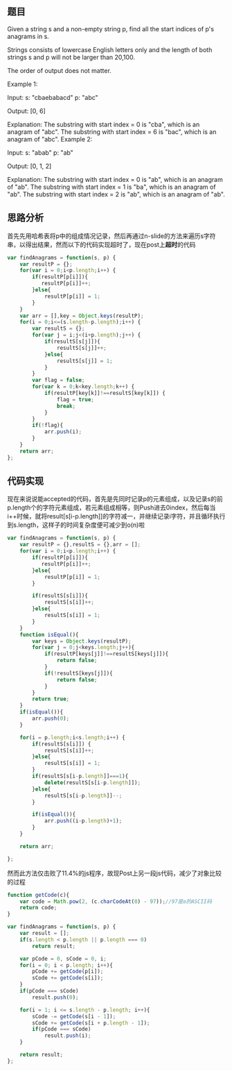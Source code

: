 ## 题目
Given a string s and a non-empty string p, find all the start indices of p's anagrams in s.

Strings consists of lowercase English letters only and the length of both strings s and p will not be larger than 20,100.

The order of output does not matter.

Example 1:

Input:
s: "cbaebabacd" p: "abc"

Output:
[0, 6]

Explanation:
The substring with start index = 0 is "cba", which is an anagram of "abc".
The substring with start index = 6 is "bac", which is an anagram of "abc".
Example 2:

Input:
s: "abab" p: "ab"

Output:
[0, 1, 2]

Explanation:
The substring with start index = 0 is "ab", which is an anagram of "ab".
The substring with start index = 1 is "ba", which is an anagram of "ab".
The substring with start index = 2 is "ab", which is an anagram of "ab".
## 思路分析
首先先用哈希表将p中的组成情况记录，然后再通过n-slide的方法来遍历s字符串，以得出结果，然而以下的代码实现超时了，现在post上**超时**的代码
``` javascript
var findAnagrams = function(s, p) {
    var resultP = {};
    for(var i = 0;i<p.length;i++) {
        if(resultP[p[i]]){
           resultP[p[i]]++;
        }else{
            resultP[p[i]] = 1;
        }
    }
    var arr = [],key = Object.keys(resultP);
    for(i = 0;i<=(s.length-p.length);i++) {
        var resultS = {};
        for(var j = i;j<(i+p.length);j++) {
            if(resultS[s[j]]){
                resultS[s[j]]++;
            }else{
                resultS[s[j]] = 1;
            }
        }
        var flag = false;
        for(var k = 0;k<key.length;k++) {
            if(resultP[key[k]]!==resultS[key[k]]) {
                flag = true;
                break;
            }
        }
        if(!flag){
            arr.push(i);
        }
    }
    return arr;
};
```

## 代码实现
现在来说说能accepted的代码，首先是先同时记录p的元素组成，以及记录s的前p.length个的字符元素组成，若元素组成相等，则Push进去0index，然后每当i++时候，就将result[s[i-p.length]]的字符减一，并继续记录i字符，并且循环执行到s.length，这样子的时间复杂度便可减少到o(n)啦
``` javascript
var findAnagrams = function(s, p) {
    var resultP = {},resultS = {},arr = [];
    for(var i = 0;i<p.length;i++) {
        if(resultP[p[i]]){
           resultP[p[i]]++;
        }else{
            resultP[p[i]] = 1;
        }

        if(resultS[s[i]]){
            resultS[s[i]]++;
        }else{
            resultS[s[i]] = 1;
        }
    }
    function isEqual(){
        var keys = Object.keys(resultP);
        for(var j = 0;j<keys.length;j++){
            if(resultP[keys[j]]!==resultS[keys[j]]){
                return false;
            }
            if(!resultS[keys[j]]){
                return false;
            }
        }
        return true;
    }
    if(isEqual()){
        arr.push(0);
    }

    for(i = p.length;i<s.length;i++) {
        if(resultS[s[i]]) {
            resultS[s[i]]++;
        }else{
            resultS[s[i]] = 1;
        }
        if(resultS[s[i-p.length]]===1){
            delete(resultS[s[i-p.length]]);
        }else{
			resultS[s[i-p.length]]--;
        }

        if(isEqual()){
            arr.push((i-p.length)+1);
        }
    }

    return arr;

};
```
然而此方法仅击败了11.4%的js程序，故现Post上另一段js代码，减少了对象比较的过程
``` javascript
function getCode(c){
    var code = Math.pow(2, (c.charCodeAt(0) - 97));//97是a的ASCII码
    return code;
}

var findAnagrams = function(s, p) {
    var result = [];
    if(s.length < p.length || p.length === 0)
        return result;

    var pCode = 0, sCode = 0, i;
    for(i = 0; i < p.length; i++){
        pCode += getCode(p[i]);
        sCode += getCode(s[i]);
    }
    if(pCode === sCode)
        result.push(0);

    for(i = 1; i <= s.length - p.length; i++){
        sCode -= getCode(s[i - 1]);
        sCode += getCode(s[i + p.length - 1]);
        if(pCode === sCode)
            result.push(i);
    }        

    return result;
};
```
